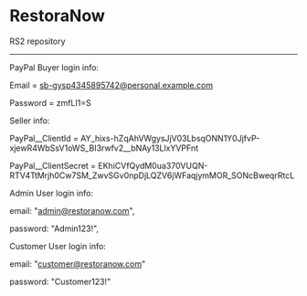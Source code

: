 # RestoraNow

RS2 repository



--------------------------------------------------------------



PayPal Buyer login info:



Email = sb-gysp4345895742@personal.example.com

Password = zmfLI1=S



Seller info:



PayPal\_\_ClientId = AY\_hixs-hZqAhVWgysJjV03LbsqONN1Y0JjfvP-xjewR4WbSsV1oWS\_BI3rwfv2\_\_bNAy13LlxYVPFnt

PayPal\_\_ClientSecret = EKhiCVfQydM0ua370VUQN-RTV4TtMrjh0Cw7SM\_ZwvSGv0npDjLQZV6jWFaqjymMOR\_SONcBweqrRtcL



Admin User login info:



email: "admin@restoranow.com",

password: "Admin123!",





Customer User login info:



email: "customer@restoranow.com"

password: "Customer123!"

